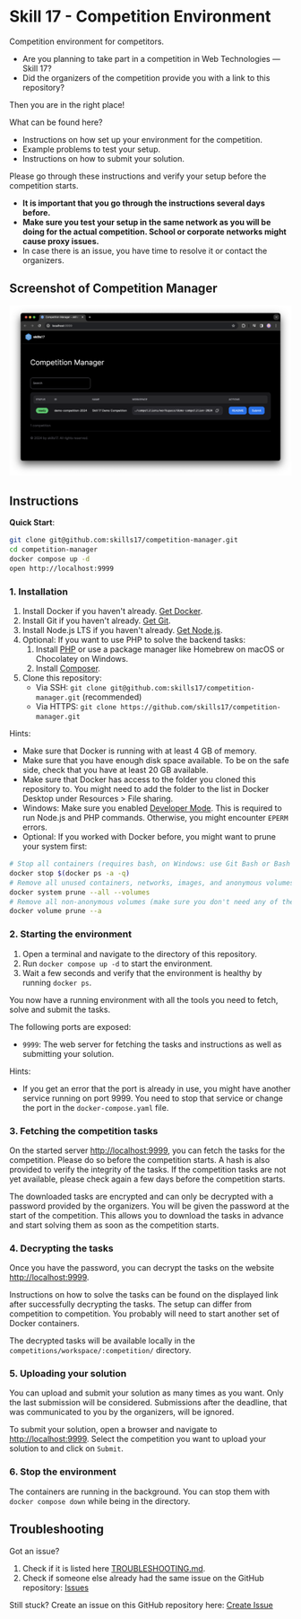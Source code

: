 # Skill 17 - Competition Environment

Competition environment for competitors.


- Are you planning to take part in a competition in Web Technologies — Skill 17?
- Did the organizers of the competition provide you with a link to this repository?

Then you are in the right place!

What can be found here?

- Instructions on how set up your environment for the competition.
- Example problems to test your setup.
- Instructions on how to submit your solution.

Please go through these instructions and verify your setup before the competition starts.

- __It is important that you go through the instructions several days before.__
- __Make sure you test your setup in the same network as you will be doing for the actual competition. School or
  corporate networks might cause proxy issues.__
- In case there is an issue, you have time to resolve it or contact the organizers.

## Screenshot of Competition Manager

[![Screenshot](screenshot.png)](screenshot.png)

## Instructions

__Quick Start__:

```bash
git clone git@github.com:skills17/competition-manager.git
cd competition-manager
docker compose up -d
open http://localhost:9999
```

### 1. Installation

1. Install Docker if you haven't already. [Get Docker](https://docs.docker.com/get-docker/).
2. Install Git if you haven't already. [Get Git](https://git-scm.com/downloads).
3. Install Node.js LTS if you haven't already. [Get Node.js](https://nodejs.org/en/download/).
4. Optional: If you want to use PHP to solve the backend tasks:
    1. Install [PHP](https://www.php.net/downloads.php) or use a package manager like Homebrew on macOS or
       Chocolatey on Windows.
    2. Install [Composer](https://getcomposer.org/download/).
5. Clone this repository:
   - Via SSH: `git clone git@github.com:skills17/competition-manager.git` (recommended)
   - Via HTTPS: `git clone https://github.com/skills17/competition-manager.git`

Hints:

- Make sure that Docker is running with at least 4 GB of memory.
- Make sure that you have enough disk space available. To be on the safe side, check that you have at least 20 GB
  available.
- Make sure that Docker has access to the folder you cloned this repository to. You might need to add the folder to the
  list in Docker Desktop under Resources > File sharing.
- Windows: Make sure you enabled
  [Developer Mode](https://learn.microsoft.com/en-us/windows/apps/get-started/enable-your-device-for-development).
  This is required to run Node.js and PHP commands. Otherwise, you might encounter `EPERM` errors.
- Optional: If you worked with Docker before, you might want to prune your system first:

```bash
# Stop all containers (requires bash, on Windows: use Git Bash or Bash for Windows)
docker stop $(docker ps -a -q)
# Remove all unused containers, networks, images, and anonymous volumes.
docker system prune --all --volumes
# Remove all non-anonymous volumes (make sure you don't need any of them).
docker volume prune --a
```

### 2. Starting the environment

1. Open a terminal and navigate to the directory of this repository.
2. Run `docker compose up -d` to start the environment.
3. Wait a few seconds and verify that the environment is healthy by running `docker ps`.

You now have a running environment with all the tools you need to fetch, solve and submit the tasks.

The following ports are exposed:

- `9999`: The web server for fetching the tasks and instructions as well as submitting your solution.

Hints:

- If you get an error that the port is already in use, you might have another service running on port 9999. You need to
  stop that service or change the port in the `docker-compose.yaml` file.

### 3. Fetching the competition tasks

On the started server [http://localhost:9999](http://localhost:9999), you can fetch the tasks for the competition.
Please do so before the competition starts. A hash is also provided to verify the integrity of the tasks. If the
competition tasks are not yet available, please check again a few days before the competition starts.

The downloaded tasks are encrypted and can only be decrypted with a password provided by the organizers. You will be
given the password at the start of the competition. This allows you to download the tasks in advance and start solving
them as soon as the competition starts.

### 4. Decrypting the tasks

Once you have the password, you can decrypt the tasks on the website [http://localhost:9999](http://localhost:9999).

Instructions on how to solve the tasks can be found on the displayed link after successfully decrypting the tasks.
The setup can differ from competition to competition. You probably will need to start another set of Docker containers.

The decrypted tasks will be available locally in the `competitions/workspace/:competition/` directory.

### 5. Uploading your solution

You can upload and submit your solution as many times as you want. Only the last submission will be considered.
Submissions after the deadline, that was communicated to you by the organizers, will be ignored.

To submit your solution, open a browser and navigate to [http://localhost:9999](http://localhost:9999). Select the
competition you want to upload your solution to and click on `Submit`.

### 6. Stop the environment

The containers are running in the background. You can stop them with `docker compose down` while being in the directory.

## Troubleshooting

Got an issue?

1. Check if it is listed here [TROUBLESHOOTING.md](TROUBLESHOOTING.md).
2. Check if someone else already had the same issue on the GitHub
   repository: [Issues](https://github.com/skills17/competition-manager/issues)

Still stuck? Create an issue on this GitHub repository here:
[Create Issue](https://github.com/skills17/competition-manager/issues/new)
